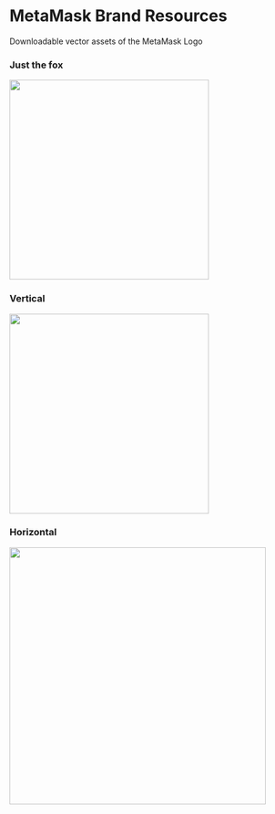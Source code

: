 # MetaMask Brand Resources

Downloadable vector assets of the MetaMask Logo

### Just the fox
<p align="left">
  <img src="https://github.com/MetaMask/brand-resources/blob/master/SVG/SVG_MetaMask_Icon_Color.svg" width="350"/>
</p>

### Vertical
<p align="left">
  <img src="https://github.com/MetaMask/brand-resources/blob/master/SVG/SVG_MetaMask_Vertical_Color.svg" width="350"/>
</p>

### Horizontal
<p align="left">
  <img src="https://github.com/MetaMask/brand-resources/blob/master/SVG/SVG_MetaMask_Horizontal_Color.svg" width="450"/>
</p>
